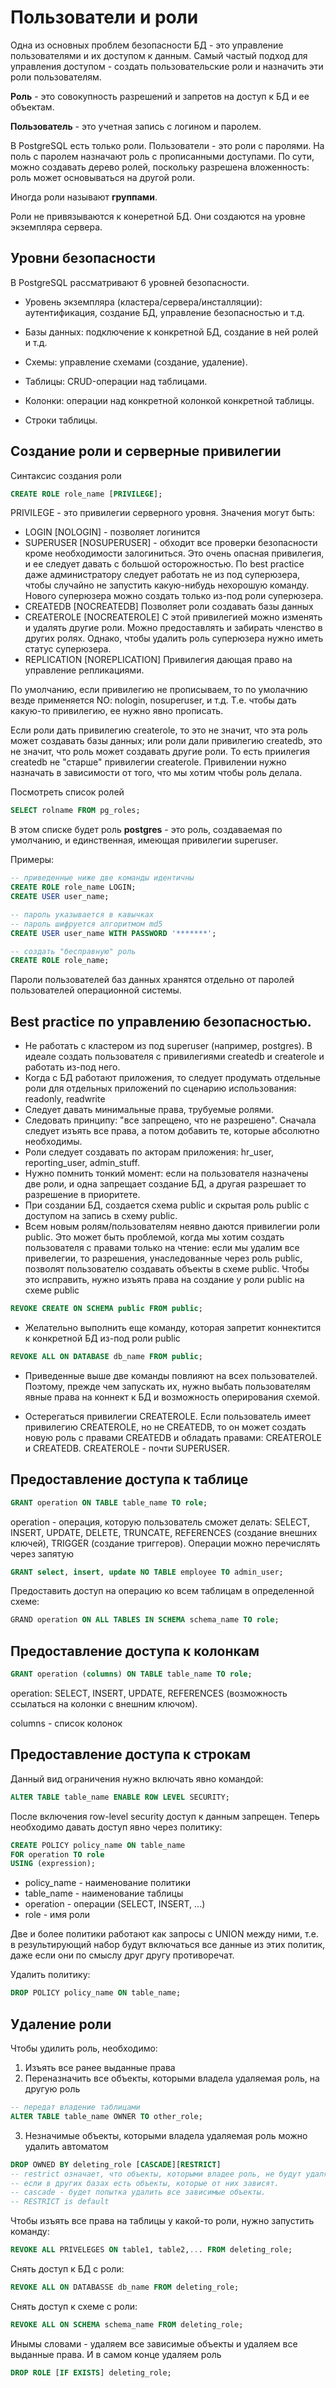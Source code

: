 # Пользователи и роли

Одна из основных проблем безопасности БД - это управление пользователями и их доступом к данным. Самый частый подход для управления доступом - создать пользовательские роли и назначить эти роли пользователям.

__Роль__ - это совокупность разрешений и запретов на доступ к БД и ее объектам.

__Пользователь__ - это учетная запись с логином и паролем.

В PostgreSQL есть только роли. Пользователи - это роли с паролями. На поль с паролем назначают роль с прописанными доступами. По сути, можно создавать дерево ролей, поскольку разрешена вложенность: роль может основываться на другой роли.

Иногда роли называют __группами__.

Роли не привязываются к конеретной БД. Они создаются на уровне экземпляра сервера.

## Уровни безопасности

В PostgreSQL рассматривают 6 уровней безопасности.

* Уровень экземпляра (кластера/сервера/инсталляции): аутентификация, создание БД, управление безопасностью и т.д.

* Базы данных: подключение к конкретной БД, создание в ней ролей и т.д.

* Схемы: управление схемами (создание, удаление).

* Таблицы: CRUD-операции над таблицами.

* Колонки: операции над конкретной колонкой конкретной таблицы.

* Строки таблицы.

## Создание роли и серверные привилегии

Синтаксис создания роли

```sql
CREATE ROLE role_name [PRIVILEGE];
```

PRIVILEGE - это привилегии серверного уровня. Значения могут быть:

* LOGIN [NOLOGIN] - позволяет логинится
* SUPERUSER [NOSUPERUSER] - обходит все проверки безопасности кроме необходимости залогиниться. Это очень опасная привилегия, и ее следует давать с большой осторожностью. По best practice даже администратору следует работать не из под суперюзера, чтобы случайно не запустить какую-нибудь нехорошую команду. Нового суперюзера можно создать только из-под роли суперюзера.
* CREATEDB [NOCREATEDB] Позволяет роли создавать базы данных
* CREATEROLE [NOCREATEROLE] С этой привилегией можно изменять и удалять другие роли. Можно предоставлять и забирать членство в других ролях. Однако, чтобы удалить роль суперюзера нужно иметь статус суперюзера.
* REPLICATION [NOREPLICATION] Привилегия дающая право на управление репликациями.

По умолчанию, если привилегию не прописываем, то по умолачнию везде применяется NO: nologin, nosuperuser, и т.д. Т.е. чтобы дать какую-то привилегию, ее нужно явно прописать.

Если роли дать привилегию createrole, то это не значит, что эта роль может создавать базы данных; или роли дали привилегию createdb, это не значит, что роль может создавать другие роли. То есть приилегия createdb не "старше" привилегии createrole. Привилении нужно назначать в зависимости от того, что мы хотим чтобы роль делала.

Посмотреть список ролей

```sql
SELECT rolname FROM pg_roles;
```

В этом списке будет роль __postgres__ - это роль, создаваемая по умолчанию, и единственная, имеющая привилегии superuser.

Примеры:

```sql
-- приведенные ниже две команды идентичны
CREATE ROLE role_name LOGIN;
CREATE USER user_name;

-- пароль указывается в кавычках
-- пароль шифруется алгоритмом md5
CREATE USER user_name WITH PASSWORD '*******';

-- создать "бесправную" роль
CREATE ROLE role_name;
```

Пароли пользователей баз данных хранятся отдельно от паролей пользователей операционной системы.

## Best practice по управлению безопасностью.

* Не работать с кластером из под superuser (например, postgres). В идеале создать пользователя с привилегиями createdb и createrole и работать из-под него.
* Когда с БД работают приложения, то следует продумать отдельные роли для отдельных приложений по сценарию использования: readonly, readwrite
* Следует давать минимальные права, трубуемые ролями.
* Следовать принципу: "все запрещено, что не разрешено". Сначала следует изъять все права, а потом добавить те, которые абсолютно необходимы.
* Роли следует создавать по акторам приложения: hr_user, reporting_user, admin_stuff.
* Нужно помнить тонкий момент: если на пользователя назначены две роли, и одна запрещает создание БД, а другая разрешает то разрешение в приоритете.
* При создании БД, создается схема public и скрытая роль public с доступом на запись в схему public.
* Всем новым ролям/пользователям неявно даются привилегии роли public. Это может быть проблемой, когда мы хотим создать пользователя с правами только на чтение: если мы удалим все привелегии, то разрешения, унаследованные через роль public, позволят пользователю создавать объекты в схеме public. Чтобы это исправить, нужно изъять права на создание у роли public на схеме public

```sql
REVOKE CREATE ON SCHEMA public FROM public;
```

* Желательно выполнить еще команду, которая запретит коннектится к конкретной БД из-под роли public 

```sql
REVOKE ALL ON DATABASE db_name FROM public;
```

* Приведенные выше две команды повлияют на всех пользователей. Поэтому, прежде чем запускать их, нужно выбать пользователям явные права на коннект к БД и возможность оперирования схемой.

* Остерегаться привилегии CREATEROLE. Если пользователь имеет привилегию CREATEROLE, но не CREATEDB, то он может создать новую роль с правами CREATEDB и обладать правами: CREATEROLE и CREATEDB. CREATEROLE - почти SUPERUSER.

## Предоставление доступа к таблице

```sql
GRANT operation ON TABLE table_name TO role;
```

operation - операция, которую пользователь сможет делать: SELECT, INSERT, UPDATE, DELETE, TRUNCATE, REFERENCES (создание внешних ключей), TRIGGER (создание триггеров). Операции можно перечислять через запятую

```sql
GRANT select, insert, update NO TABLE employee TO admin_user;
```

Предоставить доступ на операцию ко всем таблицам в определенной схеме:

```sql
GRAND operation ON ALL TABLES IN SCHEMA schema_name TO role;
```

## Предоставление доступа к колонкам

```sql
GRANT operation (columns) ON TABLE table_name TO role;
```

operation: SELECT, INSERT, UPDATE, REFERENCES (возможность ссылаться на колонки с внешним ключом).

columns - список колонок

## Предоставление доступа к строкам

Данный вид ограничения нужно включать явно командой:

```sql
ALTER TABLE table_name ENABLE ROW LEVEL SECURITY;
```

После включения row-level security доступ к данным запрещен. Теперь необходимо давать доступ явно через политику:

```sql
CREATE POLICY policy_name ON table_name
FOR operation TO role
USING (expression);
```

* policy_name - наименование политики
* table_name - наименование таблицы
* operation - операции (SELECT, INSERT, ...)
* role - имя роли

Две и более политики работают как запросы с UNION между ними, т.е. в результирующий набор будут включаться все данные из этих политик, даже если они по смыслу друг другу противоречат.

Удалить политику:

```sql
DROP POLICY policy_name ON table_name;
```

## Удаление роли

Чтобы удилить роль, необходимо:

1. Изъять все ранее выданные права
2. Переназначить все объекты, которыми владела удаляемая роль, на другую роль

```sql
-- передат владение таблицами
ALTER TABLE table_name OWNER TO other_role;
```

3. Незначимые объекты, которыми владела удаляемая роль можно удалить автоматом

```sql
DROP OWNED BY deleting_role [CASCADE][RESTRICT]
-- restrict означает, что объекты, которыми владее роль, не будут удаляться,
-- если в других базах есть объекты, которые от них зависят.
-- cascade - будет попытка удалить все зависимые объекты.
-- RESTRICT is default
```

Чтобы изъять все права на таблицы у какой-то роли, нужно запустить команду:

```sql
REVOKE ALL PRIVELEGES ON table1, table2,... FROM deleting_role;
```

Снять доступ к БД с роли:

```sql
REVOKE ALL ON DATABASSE db_name FROM deleting_role;
```

Снять доступ к схеме с роли:

```sql
REVOKE ALL ON SCHEMA schema_name FROM deleting_role;
```

Инымы словами - удаляем все зависимые объекты и удаляем все выданные права. И в самом конце удаляем роль

```sql
DROP ROLE [IF EXISTS] deleting_role;
```
